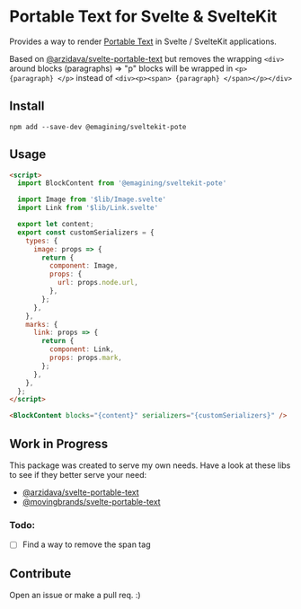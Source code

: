 # Portable Text for Svelte & SvelteKit

Provides a way to render [Portable Text](http://www.portabletext.org) in Svelte / SvelteKit applications.

Based on [@arzidava/svelte-portable-text](https://github.com/arzidava/svelte-portable-text) but removes the wrapping `<div>` around blocks (paragraphs)
=> "p" blocks will be wrapped in `<p> {paragraph} </p>` instead of `<div><p><span> {paragraph} </span></p></div>`

## Install

```
npm add --save-dev @emagining/sveltekit-pote
```

## Usage

```html
<script>
  import BlockContent from '@emagining/sveltekit-pote'

  import Image from '$lib/Image.svelte'
  import Link from '$lib/Link.svelte'

  export let content;
  export const customSerializers = {
    types: {
      image: props => {
        return {
          component: Image,
          props: {
            url: props.node.url,
          },
        };
      },
    },
    marks: {
      link: props => {
        return {
          component: Link,
          props: props.mark,
        };
      },
    },
  };
</script>

<BlockContent blocks="{content}" serializers="{customSerializers}" />
```

## Work in Progress

This package was created to serve my own needs. 
Have a look at these libs to see if they better serve your need:

- [@arzidava/svelte-portable-text](https://github.com/arzidava/svelte-portable-text)
- [@movingbrands/svelte-portable-text](https://github.com/movingbrands/svelte-portable-text)

### Todo: 
- [ ] Find a way to remove the span tag

## Contribute
Open an issue or make a pull req. :)